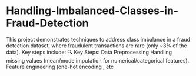 # Handling-Imbalanced-Classes-in-Fraud-Detection
This project demonstrates techniques to address class imbalance in a fraud detection dataset, where fraudulent transactions are rare (only ~3% of the data). Key steps include:  🔍 Key Steps: Data Preprocessing  Handling missing values (mean/mode imputation for numerical/categorical features).  Feature engineering (one-hot encoding , etc

